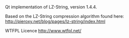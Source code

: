 
Qt implementation of LZ-String, version 1.4.4.

Based on the LZ-String compression algorithm found here:
http://pieroxy.net/blog/pages/lz-string/index.html

WTFPL Licence
http://www.wtfpl.net/
